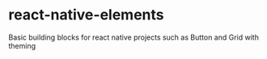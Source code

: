 # react-native-elements
Basic building blocks for react native projects such as Button and Grid with theming 
